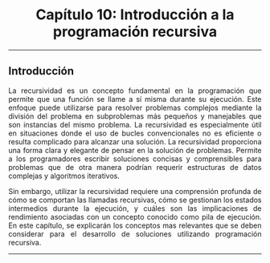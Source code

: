 <h1 style="text-align:center;"> <strong>Capítulo 10: Introducción a la programación recursiva</strong></h1>

----

<h2><strong>Introducción</strong><br></h2>
<p style="text-align:justify;"> 
La recursividad es un concepto fundamental en la programación que permite que una función se llame a sí misma durante su ejecución. Este enfoque puede utilizarse para resolver problemas complejos mediante la división del problema en subproblemas más pequeños y manejables que son instancias del mismo problema. La recursividad es especialmente útil en situaciones donde el uso de bucles convencionales no es eficiente o resulta complicado para alcanzar una solución. La recursividad proporciona una forma clara y elegante de pensar en la solución de problemas. Permite a los programadores escribir soluciones concisas y comprensibles para problemas que de otra manera podrían requerir estructuras de datos complejas y algoritmos iterativos.
</p>

<p style="text-align:justify;"> 
Sin embargo, utilizar la recursividad requiere una comprensión profunda de cómo se comportan las llamadas recursivas, cómo se gestionan los estados intermedios durante la ejecución, y cuáles son las implicaciones de rendimiento asociadas con un concepto conocido como pila de ejecución. En este capítulo, se explicarán los conceptos mas relevantes que se deben considerar para el desarrollo de soluciones utilizando programación recursiva.
</p>

----